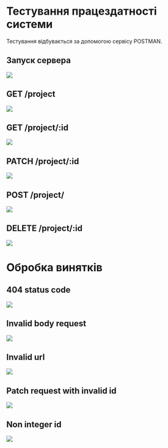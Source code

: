 # Тестування працездатності системи

Тестування відбувається за допомогою сервісу POSTMAN.

## Запуск сервера

<img src="./images/11.png">

## GET /project

<img src="./images/1.png">

## GET /project/:id

<img src="./images/2.png">

## PATCH /project/:id



<img src="./images/3.png">

## POST /project/

<img src="./images/4.png">

## DELETE /project/:id

<img src="./images/5.png">

# Обробка винятків

## 404 status code

<img src="./images/6.png">

## Invalid body request

<img src="./images/7.png">

## Invalid url

<img src="./images/8.png">

## Patch request with invalid id

<img src="./images/9.png">

## Non integer id

<img src="./images/10.png">